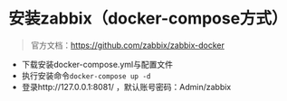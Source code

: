 # 安装zabbix（docker-compose方式）
> 官方文档：https://github.com/zabbix/zabbix-docker

* 下载安装docker-compose.yml与配置文件
* 执行安装命令`docker-compose up -d`
* 登录http://127.0.0.1:8081/ ，默认账号密码：Admin/zabbix




